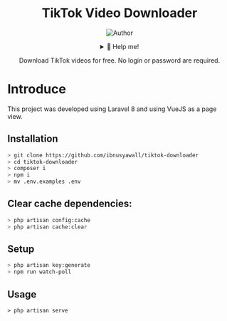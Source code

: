 <div align="center">
 
# TikTok Video Downloader
![Author](https://img.shields.io/badge/Author-ibnusyawall-blue.svg?style=for-the-badge&logo=github)
<details>
 <summary>🥟 Help me!</summary>

 [Saweria](https://saweria.co/donate/ibnusyawall)
 
 [Paypal.me](https://paypal.me/syawal24)
 
</details>
<p>Download TikTok videos for free. No login or password are required.</p>
</div>

# Introduce

This project was developed using Laravel 8 and using VueJS as a page view.


## Installation

```bash
> git clone https://github.com/ibnusyawall/tiktok-downloader
> cd tiktok-downloader
> composer i
> npm i
> mv .env.examples .env
```


## Clear cache dependencies:

```bash
> php artisan config:cache
> php artisan cache:clear
```


## Setup
```bash
> php artisan key:generate
> npm run watch-poll
```


## Usage
```
> php artisan serve
```
